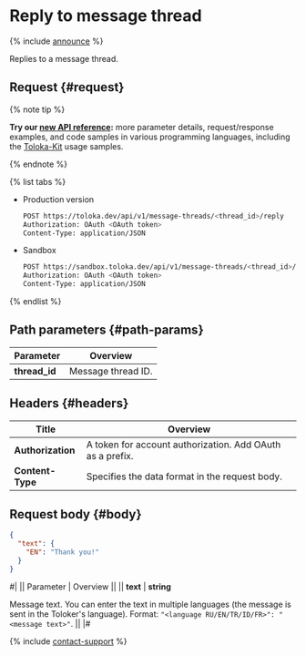 # Reply to message thread

{% include [announce](../_includes/announce.md) %}

Replies to a message thread.

## Request {#request}

{% note tip %}

**Try our [new API reference](https://toloka.ai/docs/api/api-reference/#post-/message-threads/-id-/reply):** more parameter details, request/response examples, and code samples in various programming languages, including the [Toloka-Kit](../../toloka-kit/index.md) usage samples.

{% endnote %}

{% list tabs %}

- Production version

    ```bash
    POST https://toloka.dev/api/v1/message-threads/<thread_id>/reply
    Authorization: OAuth <OAuth token>
    Content-Type: application/JSON
    ```

- Sandbox

    ```bash
    POST https://sandbox.toloka.dev/api/v1/message-threads/<thread_id>/reply
    Authorization: OAuth <OAuth token>
    Content-Type: application/JSON
    ```

{% endlist %}

## Path parameters {#path-params}

Parameter | Overview
----- | -----
**thread_id** | Message thread ID.

## Headers {#headers}

Title | Overview
----- | -----
**Authorization** | A token for account authorization. Add OAuth as a prefix.
**Content-Type** | Specifies the data format in the request body.

## Request body {#body}

```json
{
  "text": {
    "EN": "Thank you!"
  }
}
```

#|
|| Parameter | Overview ||
|| **text** | **string**

Message text. You can enter the text in multiple languages (the message is sent in the Toloker's language). Format: `"<language RU/EN/TR/ID/FR>": "<message text>"`. ||
|#

{% include [contact-support](../../guide/_includes/contact-support.md) %}